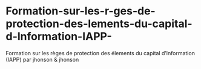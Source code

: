 # Formation-sur-les-r-ges-de-protection-des-lements-du-capital-d-Information-IAPP-
Formation sur les règes de protection des élements du capital d’Information (IAPP) par jhonson &amp; jhonson
